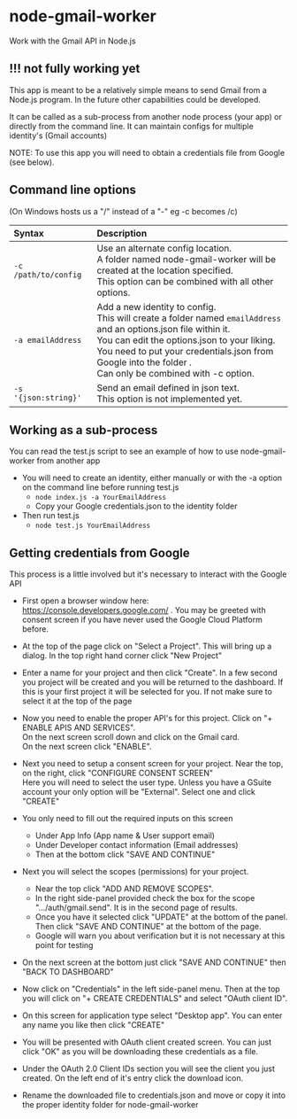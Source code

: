 # node-gmail-worker
Work with the Gmail API in Node.js
## !!! not fully working yet
This app is meant to be a relatively simple means to send  Gmail from a Node.js program.
In the future other capabilities could be developed.

It can be called as a sub-process from another node process (your app)
or directly from the command line.
It can maintain configs for multiple identity's (Gmail accounts)

NOTE: To use this app you will need to obtain a credentials file from Google (see below).

## Command line options
(On Windows hosts us a "/" instead of a "-" eg -c becomes /c)

| Syntax               | Description
| :---                 | :----   
| `-c /path/to/config`              | Use an alternate config location.<br> A folder named node-gmail-worker will be created at the location specified.<br> This option can be combined with all other options.        
| `-a emailAddress`      | Add a new identity to config. <br> This will create a folder named `emailAddress` and an options.json file within it.<br> You can edit the options.json to your liking. <br>You need to put your credentials.json from Google into the folder .<br>Can only be combined with -c option. 
| `-s '{json:string}'`| Send an email defined in json text. <br>This option is not implemented yet.


## Working as a sub-process
You can read the test.js script to see an example of how to use node-gmail-worker from another app

* You will need to create an identity, either manually or with the -a option on the command line before running test.js
  * `node index.js -a YourEmailAddress`  
  * Copy your Google credentials.json to the identity folder
* Then run test.js
  * `node test.js YourEmailAddress`


## Getting credentials from Google
This process is a little involved but it's necessary to interact with the Google API

* First open a browser window here: https://console.developers.google.com/ . You may be greeted with consent screen if you have never used the Google Cloud Platform before.

*  At the top of the page click on "Select a Project". This will bring up a dialog. In the top right hand corner click "New Project"
* Enter a name for your project and then click "Create". In a few second you project will be created and you will be returned to the dashboard. If this is your first project it will be selected for you. If not make sure to select it at the top of the page  
*  Now you need to enable the proper API's for this project. Click on "+ ENABLE APIS AND SERVICES".<br> On the next screen scroll down and click on the Gmail card. <br>On the next screen click "ENABLE".
* Next you need to setup a consent screen for your project. Near the top, on the right, click "CONFIGURE CONSENT SCREEN" <br>
Here you will need to select the user type. Unless you have a GSuite account your only option will be "External". Select one and click "CREATE"

* You only need to fill out the required inputs on this screen
  * Under App Info (App name & User support email)
  * Under Developer contact information (Email addresses)
  * Then at the bottom click "SAVE AND CONTINUE"


* Next you will select the scopes (permissions) for your project.

  * Near the top click "ADD AND REMOVE SCOPES".
  * In the right side-panel provided check the box for the scope ".../auth/gmail.send". It is in the second page of results.
  * Once you have it selected click "UPDATE" at the bottom of the panel. Then click "SAVE AND CONTINUE" at the bottom of the page.
  * Google will warn you about verification but it is not necessary at this point for testing


* On the next screen at the bottom just click "SAVE AND CONTINUE" then "BACK TO DASHBOARD"


* Now click on "Credentials" in the left side-panel menu. Then at the top you will click on "+ CREATE CREDENTIALS" and select "OAuth client ID".

* On this screen for application type select "Desktop app". You can enter any name you like then click "CREATE"

* You will be presented with OAuth client created screen. You can just click "OK" as you will be downloading these credentials as a file.

* Under the OAuth 2.0 Client IDs section you will see the client you just created. On the left end of it's entry click the download icon.

* Rename the downloaded file to credentials.json and move or copy it into the proper identity folder for node-gmail-worker

